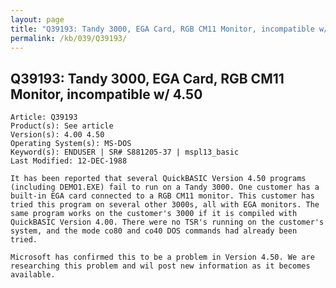 ```yaml
---
layout: page
title: "Q39193: Tandy 3000, EGA Card, RGB CM11 Monitor, incompatible w/ 4.50"
permalink: /kb/039/Q39193/
---
```


## Q39193: Tandy 3000, EGA Card, RGB CM11 Monitor, incompatible w/ 4.50

	Article: Q39193
	Product(s): See article
	Version(s): 4.00 4.50
	Operating System(s): MS-DOS
	Keyword(s): ENDUSER | SR# S881205-37 | mspl13_basic
	Last Modified: 12-DEC-1988
	
	It has been reported that several QuickBASIC Version 4.50 programs
	(including DEMO1.EXE) fail to run on a Tandy 3000. One customer has a
	built-in EGA card connected to a RGB CM11 monitor. This customer has
	tried this program on several other 3000s, all with EGA monitors. The
	same program works on the customer's 3000 if it is compiled with
	QuickBASIC Version 4.00. There were no TSR's running on the customer's
	system, and the mode co80 and co40 DOS commands had already been
	tried.
	
	Microsoft has confirmed this to be a problem in Version 4.50. We are
	researching this problem and wil post new information as it becomes
	available.
